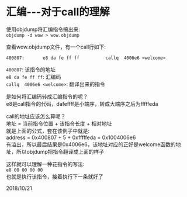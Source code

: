 # 汇编---对于call的理解

使用objdump将汇编指令搞出来:  
`objdump -d wow > wow.objdump`  

查看wow.objdump文件，有一个call行如下:  
```
400807:       e8 da fe ff ff          callq  4006e6 <welcome>
```
`400807`: 该指令的地址  
`e8 da fe ff ff`: 汇编码  
`callq  4006e6 <welcome>`: 翻译出来的指令  


是如何将汇编码转成汇编指令的呢？  
e8是call指令的代码，dafeffff是小端序，转成大端序之后为fffffeda  

call的地址应该怎么算呢？  
地址 = 当前指令位置 + 该指令长度 + 相对地址  
就是上面的公式，套在该例子中就是:  
address = 0x400807 + 5 + 0xfffffeda = 0x1004006e6  
有溢出，所以最后结果是0x4006e6，该地址对应的正好是welcome函数的地址，所以objdump把指令翻译成上面的样子  

这样就可以理解一种花指令的写法:  
`e8 00 00 00 00`  
也就是执行该指令，接着执行下一条就好了  


2018/10/21  
